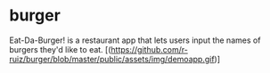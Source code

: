 # burger
Eat-Da-Burger! is a restaurant app that lets users input the names of burgers they'd like to eat.
[(https://github.com/r-ruiz/burger/blob/master/public/assets/img/demoapp.gif)]